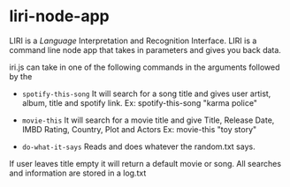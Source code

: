 # liri-node-app

 LIRI is a _Language_ Interpretation and Recognition Interface. LIRI is a command line node app that takes in parameters and gives you back data.

 iri.js can take in one of the following commands in the arguments followed by the

   * `spotify-this-song` 
   It will search for a song title and gives user artist, album, title and spotify link.
   Ex: spotify-this-song "karma police"

   * `movie-this`
   It will search for a movie title and give Title, Release Date, IMBD Rating, Country, Plot and Actors
   Ex: movie-this "toy story"

   * `do-what-it-says` 
   Reads and does whatever the random.txt says.

   If user leaves title empty it will return a default movie or song.
   All searches and information are stored in a log.txt